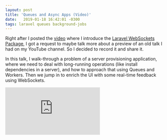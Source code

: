 ```yaml
---
layout: post
title: 'Queues and Async Apps (Video)'
date:   2019-01-18 16:42:01 -0300
tags: laravel queues background-jobs
---
```


Right after I posted the [video](https://www.youtube.com/watch?v=GtphrhnFwZQ) where I introduce the [Laravel WebSockets Package](https://beyondco.de/docs/laravel-websockets/getting-started/introduction), I got a request to maybe talk more about a preview of an old talk I had on my YouTube channel. So I decided to record it and share it.

In this talk, I walk-through a problem of a server provisioning application, where we need to deal with long-running operations (like install dependencies in a server), and how to approach that using Queues and Workers. Then we jump in to enrich the UI with some real-time feedback using WebSockets.

<div class="embed-responsive">
  <iframe src="https://www.youtube.com/embed/mhmkap7jdu8" frameborder="0" allow="accelerometer; autoplay; encrypted-media; gyroscope; picture-in-picture" allowfullscreen></iframe>
</div>